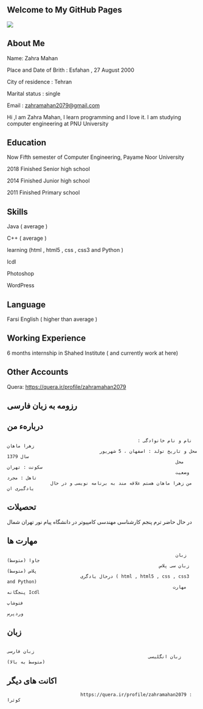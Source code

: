 ## Welcome to  My GitHub Pages

<img src="C:\Users\win 10\Desktop\AXX">

## About Me


Name: Zahra Mahan

Place and Date of Brith : Esfahan , 27 August 2000

City of residence : Tehran

Marital status : single

Email : zahramahan2079@gmail.com

Hi ,I am Zahra Mahan, I learn programming and I love it. I am studying computer engineering at PNU University

## Education

Now           Fifth semester of Computer Engineering, Payame Noor University

2018          Finished Senior high school 

2014          Finished Junior high school

2011          Finished Primary school

## Skills

Java ( average )

C++  ( average ) 

learning (html , html5 , css , css3 and Python )

Icdl

Photoshop

WordPress

## Language
Farsi
English ( higher than average )

## Working Experience

6 months internship in Shahed Institute ( and currently work at here)

## Other Accounts

Quera: https://quera.ir/profile/zahramahan2079

## رزومه به زبان فارسی      
## دربارهء من
                                                    نام و نام خانوادگی : زهرا ماهان 
                                      محل و تاریخ تولد : اصفهان ، 5 شهریور سال 1379
                                                                  محل سکونت : تهران 
                                                                  وضعیت تاهل : مجرد 
                    من زهرا ماهان هستم علاقه مند به برنامه نویسی و در حال یادگیری ان                                                         
## تحصیلات
 
   در حال حاضر     ترم پنجم کارشناسی مهندسی کامپیوتر در دانشگاه پیام نور تهران شمال 
 
 ## مهارت ها
 
                                                                  زبان جاوا (متوسط) 
                                                            زبان سی پلاس پلاس (متوسط) 
                               درحال یادگری ( html , html5 , css , css3 and Python)      
                                                                 مهارت پنجگانه Icdl
                                                                             فتوشاپ  
                                                                             وردپرس 
 
 ## زبان 
                                                                         زبان فارسی 
                                                        زبان انگلیسی (متوسط به بالا)
 
 ## اکانت های دیگر 
                                
                               https://quera.ir/profile/zahramahan2079 :  کوئرا

